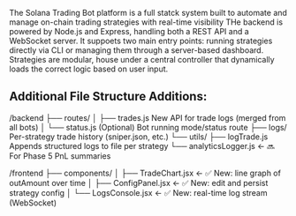 The Solana Trading Bot platform is a full statck system built to automate and manage on-chain trading strategies with real-time visibility 
THe backend is powered by Node.js and Express, handling both a REST API and a WebSocket server. 
It suppoets two main entry points: running strategies directly via CLI or managing them through a server-based dashboard. 
Strategies are modular, house under a central controller that dynamically loads the correct logic based on user input. 


## Additional File Structure Additions:
/backend
  ├── routes/
  │   ├── trades.js           New API for trade logs (merged from all bots)
  │   └── status.js           (Optional) Bot running mode/status route
  ├── logs/                   Per-strategy trade history (sniper.json, etc.)
  └── utils/
      ├── logTrade.js         Appends structured logs to file per strategy
      └── analyticsLogger.js ← 🔜 For Phase 5 PnL summaries

/frontend
  ├── components/
  │   ├── TradeChart.jsx     ← ✅ New: line graph of outAmount over time
  │   ├── ConfigPanel.jsx    ← ✅ New: edit and persist strategy config
  │   └── LogsConsole.jsx    ← ✅ New: real-time log stream (WebSocket)


